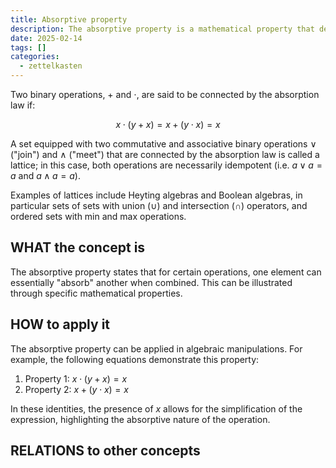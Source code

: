 ```yaml
---
title: Absorptive property
description: The absorptive property is a mathematical property that describes how
date: 2025-02-14
tags: []
categories:
  - zettelkasten
---
```


Two binary operations, $+$ and $\cdot$, are said to be connected by the absorption law if:

$$x \cdot (y + x) = x + (y \cdot x) = x$$

A set equipped with two commutative and associative binary operations ∨ ("join") and ∧ ("meet") that are connected by the absorption law is called a lattice; in this case, both operations are necessarily idempotent (i.e. $a \lor a = a$ and $a \land a = a$).

Examples of lattices include Heyting algebras and Boolean algebras, in particular sets of sets with union ($\cup$) and intersection ($\cap$) operators, and ordered sets with min and max operations. 

## WHAT the concept is

The absorptive property states that for certain operations, one element can essentially "absorb" another when combined. This can be illustrated through specific mathematical properties.

## HOW to apply it

The absorptive property can be applied in algebraic manipulations. For example, the following equations demonstrate this property:

1. Property 1: $x \cdot (y + x) = x$
2. Property 2: $x + (y \cdot x) = x$

In these identities, the presence of $x$ allows for the simplification of the expression, highlighting the absorptive nature of the operation.

## RELATIONS to other concepts
